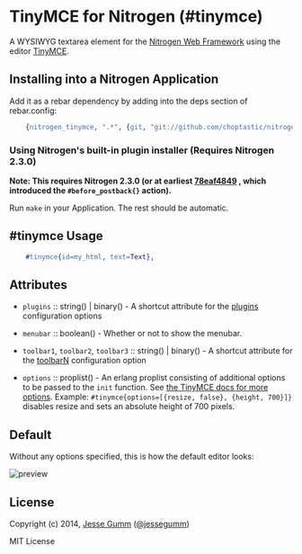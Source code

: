 # TinyMCE for Nitrogen (#tinymce)

A WYSIWYG textarea element for the [Nitrogen Web Framework](http://nitrogenoproject.com) using the editor [TinyMCE](http://www.tinymce.com/).

## Installing into a Nitrogen Application

Add it as a rebar dependency by adding into the deps section of rebar.config:

```erlang
	{nitrogen_tinymce, ".*", {git, "git://github.com/choptastic/nitrogen_tinymce.git", {branch, master}}}
```

### Using Nitrogen's built-in plugin installer (Requires Nitrogen 2.3.0)

**Note: This requires Nitrogen 2.3.0 (or at earliest [78eaf4849](https://github.com/nitrogen/nitrogen_core/commit/78eaf4849ebae5bd2895491c98edf717dc9523fc) , which introduced the `#before_postback{}` action).**

Run `make` in your Application. The rest should be automatic.

## #tinymce Usage

```erlang
	#tinymce{id=my_html, text=Text},
```

## Attributes

+ `plugins` :: string() | binary() - A shortcut attribute for the [plugins](http://www.tinymce.com/wiki.php/Configuration:plugins) configuration options

+ `menubar` :: boolean() - Whether or not to show the menubar.

+ `toolbar1`, `toolbar2`, `toolbar3` :: string() | binary() -  A shortcut attribute for the [toolbarN](http://www.tinymce.com/wiki.php/Configuration:toolbar%3CN%3E) configuration option

+ `options` :: proplist() -  An erlang proplist consisting of additional options to be passed to the `init` function.  See [the TinyMCE docs for more options](http://www.tinymce.com/wiki.php/Configuration).  Example: `#tinymce{options=[{resize, false}, {height, 700}]}` disables resize and sets an absolute height of 700 pixels.

## Default

Without any options specified, this is how the default editor looks:

![preview](https://raw.githubusercontent.com/choptastic/nitrogen_tinymce/master/priv/readme/preview.png)

## License

Copyright (c) 2014, [Jesse Gumm](http://jessegumm.com)
([@jessegumm](http://twitter.com/jessegumm))

MIT License
